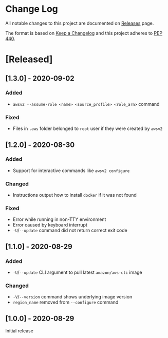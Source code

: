 # Change Log

All notable changes to this project are documented on [Releases](https://github.com/vemel/awscliv2/releases) page.
 
The format is based on [Keep a Changelog](http://keepachangelog.com/)
and this project adheres to [PEP 440](https://www.python.org/dev/peps/pep-0440/).

# [Released]

## [1.3.0] - 2020-09-02

### Added

- `awsv2 --assume-role <name> <source_profile> <role_arn>` command

### Fixed

- Files in `.aws` folder belonged to `root` user if they were created by `awsv2`

## [1.2.0] - 2020-08-30

### Added

- Support for interactive commands like `awsv2 configure`

### Changed

- Instructions output how to install `docker` if it was not found

### Fixed

- Error while running in non-TTY environment
- Error caused by keyboard interrupt
- `-U`/`--update` command did not return correct exit code

## [1.1.0] - 2020-08-29

### Added

- `-U`/`--update` CLI argument to pull latest `amazon/aws-cli` image

### Changed

- `-V`/`--version` command shows underlying image version
- `region_name` removed from `--configure` command

## [1.0.0] - 2020-08-29

Initial release